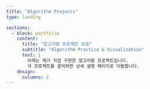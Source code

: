 ```yaml
---
title: "Algorithm Projects"
type: landing

sections:
  - block: portfolio
    content:
      title: "알고리즘 프로젝트 모음"
      subtitle: "Algorithm Practice & Visualization"
      text: |
        아래는 제가 직접 구현한 알고리즘 프로젝트입니다.  
        각 프로젝트를 클릭하면 상세 설명 페이지로 이동합니다.
    design:
      columns: 2
---
```

